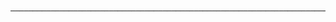                   ────────────────────────────────────────────────────────────────────────────────────────────────────────────────────────────────────────────────────
